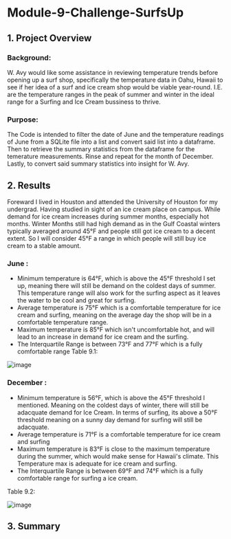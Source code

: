 # Module-9-Challenge-SurfsUp
## 1. Project Overview
### Background:
W. Avy would like some assistance in reviewing temperature trends before opening up a surf shop, specifically the temperature data in Oahu, Hawaii to see if her idea of a surf and ice cream shop would be viable year-round. I.E. are the temperature ranges in the peak of summer and winter in the ideal range for a Surfing and Ice Cream bussiness to thrive.
### Purpose:
The Code is intended to filter the date of June and the temperature readings of June from a SQLite file into a list and convert said list into a dataframe. Then to retrieve the summary statistics from the dataframe for the temerature measurements. Rinse and repeat for the month of December. Lastly, to convert said summary statistics into insight for W. Avy.
## 2. Results
Foreward I lived in Houston and attended the University of Houston for my undergrad. Having studied in sight of an ice cream place on campus. While demand for ice cream increases during summer months, especially hot months. Winter Months still had high demand as in the Gulf Coastal winters typically averaged around 45°F and people still got ice cream to a decent extent. So I will consider 45°F a range in which people will still buy ice cream to a stable amount.
### June :
- Minimum temperature is 64°F, which is above the 45°F threshold I set up, meaning there will still be demand on the coldest days of summer. This temperature range will also work for the surfing aspect as it leaves the water to be cool and great for surfing.
- Average temperature is 75°F which is a comfortable temperature for ice cream and surfing, meaning on the average day the shop will be in a comfortable temperature range.
- Maximum temperature is 85°F which isn't uncomfortable hot, and will lead to an increase in demand for ice cream and the surfing.
- The Interquartile Range is between 73°F and 77°F which is a fully comfortable range 
Table 9.1:

![image](https://user-images.githubusercontent.com/71575748/155899541-f38c8626-0ced-4e88-8b22-16782ba406c8.png)

### December :
- Minimum temperature is 56°F, which is above the 45°F threshold I mentioned. Meaning on the coldest days of winter, there will still be adacquate demand for Ice Cream. In terms of surfing, its above a 50°F threshold meaning on a sunny day demand for surfing will still be adacquate.
- Average temperature is 71°F is a comfortable temperature for ice cream and surfing
- Maximum temperature is 83°F is close to the maximum temperature during the summer, which would make sense for Hawaii's climate. This Temperature max is adequate for ice cream and surfing.
- The Interquartile Range is between 69°F and 74°F which is a fully comfortable range for surfing a ice cream.

Table 9.2:

![image](https://user-images.githubusercontent.com/71575748/155899778-b52e3927-2dc4-49d3-8747-abd2bc816ed8.png)

## 3. Summary
